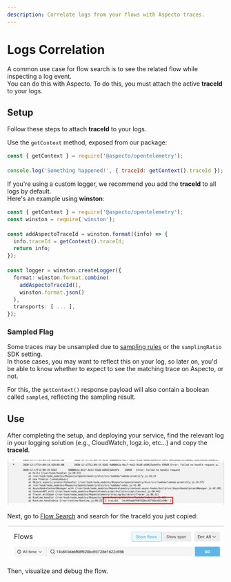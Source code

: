```yaml
---
description: Correlate logs from your flows with Aspecto traces.
---
```


# Logs Correlation

A common use case for flow search is to see the related flow while inspecting a log event.  
You can do this with Aspecto. To do this, you must attach the active **traceId** to your logs.

## Setup

Follow these steps to attach **traceId** to your logs.

Use the `getContext` method, exposed from our package:

```javascript
const { getContext } = require('@aspecto/opentelemetry');

console.log('Something happened!', { traceId: getContext().traceId });
```

If you're using a custom logger, we recommend you add the **traceId** to all logs by default.  
Here's an example using **winston**:

```typescript
const { getContext } = require('@aspecto/opentelemetry');
const winston = require('winston');

const addAspectoTraceId = winston.format((info) => {
  info.traceId = getContext().traceId;
  return info;
});

const logger = winston.createLogger({
  format: winston.format.combine(
    addAspectoTraceId(), 
    winston.format.json()
  ),
  transports: [ ... ],
});
```

### Sampled Flag

Some traces may be unsampled due to [sampling rules](../settings/sampling-rules.md) or  the `samplingRatio` SDK setting.  
In those cases, you may want to reflect this on your log, so later on, you'd be able to know whether to expect to see the matching trace on Aspecto, or not.  
  
For this, the `getContext()` response payload will also contain a boolean called `sampled`, reflecting the sampling result.

## Use

After completing the setup, and deploying your service, find the relevant log in your logging solution \(e.g., CloudWatch, logz.io, etc...\) and copy the **traceId**.

![Finding the traceId in a CloudWatch log](../.gitbook/assets/image%20%287%29.png)

Next, go to [Flow Search](../flow-search.md) and search for the traceId you just copied:

![Searching for traceId in Flow Search](../.gitbook/assets/image%20%288%29.png)

Then, visualize and debug the flow.

